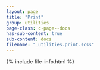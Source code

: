 ```yaml
---
layout: page
title: "Print"
group: utilities
page-class: c-page--docs
has-sub-content: true
sub-content: docs
filename: "_utilities.print.scss"
---
```


{% include file-info.html %}
